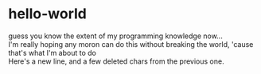 # hello-world
guess you know the extent of my programming knowledge now...<br>
I'm really hoping any moron can do this without breaking the world, 'cause that's what I'm about to do<br>
Here's a new line, and a few deleted chars from the previous one.
